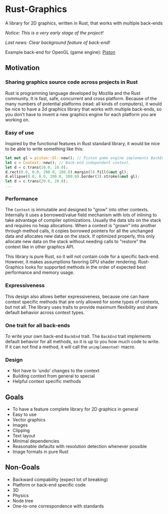 Rust-Graphics
=============

A library for 2D graphics, written in Rust, that works with multiple back-ends

*Notice: This is a very early stage of the project!*

*Last news: Clear background feature of back-end!*

Example back-end for OpenGL (game engine): [Piston](https://github.com/bvssvni/piston)  

## Motivation

### Sharing graphics source code across projects in Rust

Rust is programming language developed by Mozilla and the Rust community. It is fast, safe, concurrent and cross platform. Because of the many numbers of potential platforms (read: all kinds of computers), it would be nice to have a 2d graphics library that works with multiple back-ends, so you don't have to invent a new graphics engine for each platform you are working on.

### Easy of use

Inspired by the functional features in Rust standard library,
it would be nice to be able to write something like this:

```Rust
let mut gl = piston::Gl::new(); // Piston game engine implements BackEnd trait for OpenGL.
let c = Context::new(); // Back-end independent context.
let d = c.trans(10.0, 10.0);
d.rect(0.0, 0.0, 200.0, 100.0).margin(5).fill(&mut gl);
d.ellipse(0.0, 0.0, 200.0, 100.0).border(3).stroke(&mut gl);
let d = c.trans(20.0, 20.0);
...
```

### Performance

The `Context` is immutable and designed to "grow" into other contexts. Internally it uses a borrowed/value field mechanism with lots of inlining to take advantage of compiler optimizations. Usually the data sits on the stack and requires no heap allocations. When a context is "grown" into another through method calls, it copies borrowed pointers for all the unchanged data and allocates new data on the stack. If optimized properly, this only allocate new data on the stack without needing calls to "restore" the context like in other graphics API.

This library is pure Rust, so it will not contain code for a specific back-end. However, it makes assumptions favoring GPU shader rendering. Rust-Graphics looks for supported methods in the order of expected best performance and memory usage.  

### Expressiveness

This design also allows better expressiveness, because one can have context specific methods that are only allowed for some types of contexts, but not all. The library uses traits to provide maximum flexibility and share default behavior across context types. 

### One trait for all back-ends

To write your own back-end `BackEnd` trait. The `BackEnd` trait implements default behavior for all methods, so it is up to you how much code to write. If it can not find a method, it will call the `unimplemented!` macro.  

### Design

* Not have to 'undo' changes to the context
* Building context from general to special
* Helpful context specific methods

## Goals

* To have a feature complete library for 2D graphics in general
* Easy to use
* Vector graphics
* Images
* Clipping
* Text layout
* Minimal dependencies
* Reasonable defaults with resolution detection whenever possible
* Image formats in pure Rust

## Non-Goals

* Backward compability (expect lot of breaking)
* Platform or back-end specific code
* 3D
* Physics
* Node tree
* One-to-one correspondence with standards

